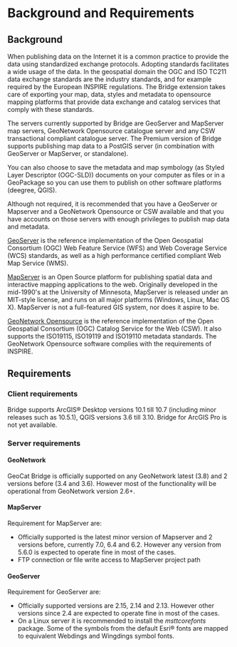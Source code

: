 # Background and Requirements

## Background

When publishing data on the Internet it is a common practice to provide
the data using standardized exchange protocols. Adopting standards
facilitates a wide usage of the data. In the geospatial domain the OGC
and ISO TC211 data exchange standards are the industry standards, and
for example required by the European INSPIRE regulations. The Bridge
extension takes care of exporting your map, data, styles and metadata to
opensource mapping platforms that provide data exchange and catalog
services that comply with these standards.

The servers currently supported by Bridge are GeoServer and MapServer
map servers, GeoNetwork Opensource catalogue server and any CSW
transactional compliant catalogue server. The Premium version of Bridge
supports publishing map data to a PostGIS server (in combination with
GeoServer or MapServer, or standalone).

You can also choose to save the metadata and map symbology (as Styled
Layer Descriptor (OGC-SLD)) documents on your computer as files or in a
GeoPackage so you can use them to publish on other software platforms
(deegree, QGIS).

Although not required, it is recommended that you have a GeoServer or
Mapserver and a GeoNetwork Opensource or CSW available and that you have
accounts on those servers with enough privileges to publish map data and
metadata.

[GeoServer](http://geoserver.org/) is the reference implementation of
the Open Geospatial Consortium (OGC) Web Feature Service (WFS) and Web
Coverage Service (WCS) standards, as well as a high performance
certified compliant Web Map Service (WMS).

[MapServer](http://mapserver.org) is an Open Source platform for
publishing spatial data and interactive mapping applications to the web.
Originally developed in the mid-1990's at the University of Minnesota,
MapServer is released under an MIT-style license, and runs on all major
platforms (Windows, Linux, Mac OS X). MapServer is not a full-featured
GIS system, nor does it aspire to be.

[GeoNetwork Opensource](http://geonetwork-opensource.org) is the
reference implementation of the Open Geospatial Consortium (OGC) Catalog
Service for the Web (CSW). It also supports the ISO19115, ISO19119 and
ISO19110 metadata standards. The GeoNetwork Opensource software complies
with the requirements of INSPIRE.

## Requirements

### Client requirements

Bridge supports ArcGIS® Desktop versions 10.1 till 10.7 (including
minor releases such as 10.5.1), QGIS versions 3.6 till 3.10. Bridge for ArcGIS Pro is not yet available.

### Server requirements

#### GeoNetwork

GeoCat Bridge is officially supported on any GeoNetwork latest (3.8) and
2 versions before (3.4 and 3.6). However most of the functionality will
be operational from GeoNetwork version 2.6+.

#### MapServer

Requirement for MapServer are:

-   Officially supported is the latest minor version of Mapserver and 2
    versions before, currently 7.0, 6.4 and 6.2. However any version
    from 5.6.0 is expected to operate fine in most of the cases.
-   FTP connection or file write access to MapServer project path


#### GeoServer

Requirement for GeoServer are:

-   Officially supported versions are 2.15, 2.14 and 2.13. However other
    versions since 2.4 are expected to operate fine in most of the
    cases.
-   On a Linux server it is recommended to install the *msttcorefonts*
    package. Some of the symbols from the default Esri® fonts are mapped
    to equivalent Webdings and Wingdings symbol fonts.
